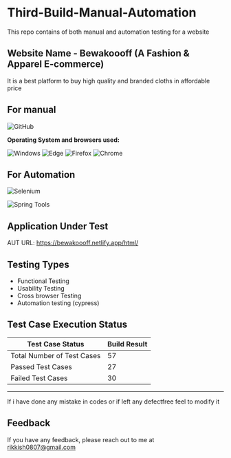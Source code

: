 # Third-Build-Manual-Automation

This repo contains of  both manual and automation testing for a website

## Website Name - Bewakoooff (A Fashion & Apparel E-commerce)
  It is a best platform to buy high quality and branded cloths in affordable price 

## For manual
  <img alt="GitHub" src="https://img.shields.io/badge/Microsoft_Excel-217346?style=for-the-badge&logo=microsoft-excel&logoColor=white" />

  **Operating System and browsers used:**

<img alt="Windows" src="https://img.shields.io/badge/Windows-00ADEF?logo=windows&logoColor=white&style=flat" />
<img alt="Edge" src="https://img.shields.io/badge/Edge-5C2D91?logo=microsoft-edge&logoColor=white&style=flat" />
<img alt="Firefox" src="https://img.shields.io/badge/Firefox-FF9500?logo=firefox-browser&logoColor=white&style=flat" />
<img alt="Chrome" src="https://img.shields.io/badge/Chrome-4285F4?logo=google-chrome&logoColor=white&style=flat" />


## For Automation
![Selenium](https://img.shields.io/badge/Selenium-000000?style=for-the-badge&logo=selenium&logoColor=white)

![Spring Tools](https://img.shields.io/badge/Spring%20Tools-006400?style=for-the-badge&logo=spring&logoColor=white)



  ## Application Under Test 

AUT URL: https://bewakoooff.netlify.app/html/



## Testing Types

- Functional Testing
- Usability Testing
- Cross browser Testing
- Automation testing (cypress)



## Test Case Execution Status

| Test Case Status            | Build Result        |
|-----------------------------|---------------------|
| Total Number of Test Cases  | 57                  |
| Passed Test Cases           | 27                  |
| Failed Test Cases           | 30                  |


_________________________________________________________________________________________

If i have done any mistake in codes or if left any defectfree feel to modify it 

## Feedback

If you have any feedback, please reach out to me at rikkish0807@gmail.com
